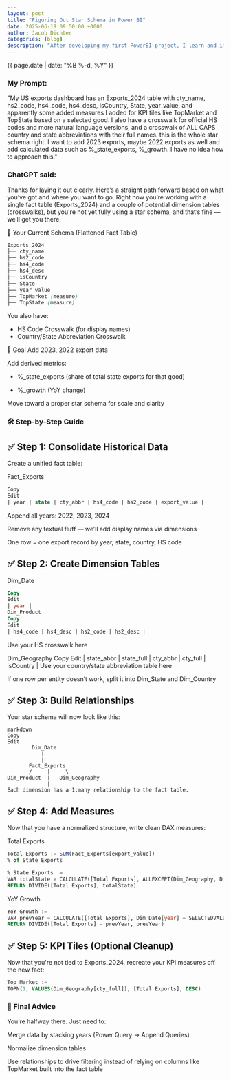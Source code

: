 ```yaml
---
layout: post
title: "Figuring Out Star Schema in Power BI"
date: 2025-06-19 09:50:00 +0000
author: Jacob Dichter
categories: [blog]
description: "After developing my first PowerBI project, I learn and implement preferred practices in semantic modeling and the star schema approach to dashboard development."
---
```

<span class="date" style="padding-top: 0px; margin-top: 0px;">{{ page.date | date: "%B %-d, %Y" }}</span>


### My Prompt:
"My US exports dashboard has an Exports_2024 table with cty_name, hs2_code, hs4_code, hs4_desc, isCountry, State, year_value, and apparently some added measures I added for KPI tiles like TopMarket and TopState based on a selected good. I also have a crosswalk for official HS codes and more natural language versions, and a crosswalk of ALL CAPS country and state abbreviations with their full names. this is the whole star schema right. I want to add 2023 exports, maybe 2022 exports as well and add calculated data such as %_state_exports, %_growth. I have no idea how to approach this."


### ChatGPT said:
Thanks for laying it out clearly. Here’s a straight path forward based on what you’ve got and where you want to go. Right now you’re working with a single fact table (Exports_2024) and a couple of potential dimension tables (crosswalks), but you're not yet fully using a star schema, and that’s fine — we’ll get you there.

🔧 Your Current Schema (Flattened Fact Table)
```scss
Exports_2024
├── cty_name
├── hs2_code
├── hs4_code
├── hs4_desc
├── isCountry
├── State
├── year_value
├── TopMarket (measure)
├── TopState (measure)
```
You also have:

- HS Code Crosswalk (for display names)
- Country/State Abbreviation Crosswalk

🧭 Goal
Add 2023, 2022 export data

Add derived metrics:

- %_state_exports (share of total state exports for that good)

- %_growth (YoY change)

Move toward a proper star schema for scale and clarity

### 🛠 Step-by-Step Guide
## ✅ Step 1: Consolidate Historical Data
Create a unified fact table:

Fact_Exports

```perl
Copy
Edit
| year | state | cty_abbr | hs4_code | hs2_code | export_value |
```
Append all years: 2022, 2023, 2024

Remove any textual fluff — we’ll add display names via dimensions

One row = one export record by year, state, country, HS code

## ✅ Step 2: Create Dimension Tables
Dim_Date
```sql
Copy
Edit
| year |
Dim_Product
Copy
Edit
| hs4_code | hs4_desc | hs2_code | hs2_desc |
```
Use your HS crosswalk here

Dim_Geography
Copy
Edit
| state_abbr | state_full | cty_abbr | cty_full | isCountry |
Use your country/state abbreviation table here

If one row per entity doesn’t work, split it into Dim_State and Dim_Country

## ✅ Step 3: Build Relationships
Your star schema will now look like this:
```
markdown
Copy
Edit
        Dim_Date
           |
           |
       Fact_Exports
       /     |     \
Dim_Product  |   Dim_Geography
             |
Each dimension has a 1:many relationship to the fact table.
```

## ✅ Step 4: Add Measures
Now that you have a normalized structure, write clean DAX measures:

Total Exports
```sql
Total Exports := SUM(Fact_Exports[export_value])
% of State Exports
```
```sql
% State Exports :=
VAR totalState = CALCULATE([Total Exports], ALLEXCEPT(Dim_Geography, Dim_Geography[state_abbr]), Dim_Date)
RETURN DIVIDE([Total Exports], totalState)
```

YoY Growth
```sql
YoY Growth :=
VAR prevYear = CALCULATE([Total Exports], Dim_Date[year] = SELECTEDVALUE(Dim_Date[year]) - 1)
RETURN DIVIDE([Total Exports] - prevYear, prevYear)
```

## ✅ Step 5: KPI Tiles (Optional Cleanup)
Now that you're not tied to Exports_2024, recreate your KPI measures off the new fact:

```sql
Top Market :=
TOPN(1, VALUES(Dim_Geography[cty_full]), [Total Exports], DESC)
```

### 🧠 Final Advice
You’re halfway there. Just need to:

Merge data by stacking years (Power Query → Append Queries)

Normalize dimension tables

Use relationships to drive filtering instead of relying on columns like TopMarket built into the fact table

